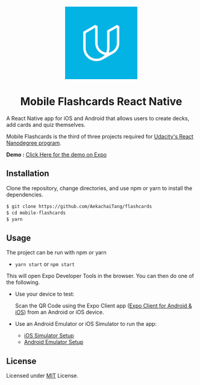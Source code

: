 <p align="center"><img width="192" src="https://github.com/AekachaiTang/flashcards/blob/master/assets/icon2.png" alt="Mobile Flashcards Udacity">
</p>

<h1 align="center">Mobile Flashcards React Native</h1>

A React Native app for iOS and Android that allows users to create decks, add cards and quiz themselves.

Mobile Flashcards is the third of three projects required for [Udacity's React Nanodegree program](https://www.udacity.com/course/react-nanodegree--nd019).

**Demo :** [Click Here for the demo on Expo](https://expo.io/@bigboyplus/flashcards)

## Installation

Clone the repository, change directories, and use npm or yarn to install the dependencies.

```bash
$ git clone https://github.com/AekachaiTang/flashcards
$ cd mobile-flashcards
$ yarn
```

## Usage

The project can be run with npm or yarn

- `yarn start` or `npm start`

This will open Expo Developer Tools in the browser. You can then do one of the following.

- Use your device to test:

  Scan the QR Code using the Expo Client app ([Expo Client for Android & iOS](https://expo.io/tools#client)) from an Android or iOS device.

- Use an Android Emulator or iOS Simulator to run the app:
  - [iOS Simulator Setup](https://docs.expo.io/versions/v35.0.0/introduction/installation/#ios-simulator)
  - [Android Emulator Setup](https://docs.expo.io/versions/v35.0.0/introduction/installation/#android-emulator)


## License

Licensed under [MIT](https://github.com/cangir/mobile-flashcards/blob/master/LICENSE) License.
